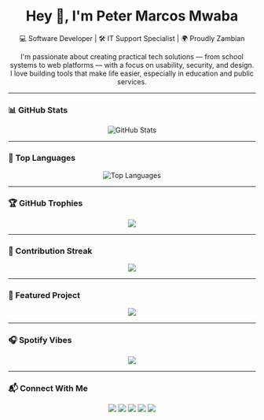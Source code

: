 <h1 align="center">Hey 👋, I'm Peter Marcos Mwaba</h1>
<p align="center">
  💻 Software Developer | 🛠️ IT Support Specialist | 🌍 Proudly Zambian  
</p>

<p align="center">
  I'm passionate about creating practical tech solutions — from school systems to web platforms — with a focus on usability, security, and design. I love building tools that make life easier, especially in education and public services.
</p>

---

### 📊 GitHub Stats

<p align="center">
  <img src="https://github-readme-stats.vercel.app/api?username=marcosmwaba&show_icons=true&theme=radical&title_color=00FF7F&icon_color=00FF7F" alt="GitHub Stats" />
</p>

---

### 🧠 Top Languages

<p align="center">
  <img src="https://github-readme-stats.vercel.app/api/top-langs/?username=marcosmwaba&layout=compact&theme=radical&title_color=00FF7F" alt="Top Languages" />
</p>

---

### 🏆 GitHub Trophies

<p align="center">
  <img src="https://github-profile-trophy.vercel.app/?username=marcosmwaba&theme=gruvbox&title=Commit,PullRequest,Issues,Repositories&margin-w=10&no-frame=true" />
</p>

---

### 🔁 Contribution Streak

<p align="center">
  <img src="https://streak-stats.demolab.com?user=marcosmwaba&theme=radical&ring=00FF7F&fire=00FF7F&currStreakLabel=00FF7F" />
</p>

---

### 📌 Featured Project

<p align="center">
  <a href="https://github.com/marcosmwaba/school-document-modular-system">
    <img src="https://github-readme-stats.vercel.app/api/pin/?username=marcosmwaba&repo=school-document-modular-system&theme=radical&title_color=00FF7F" />
  </a>
</p>

---

### 🎧 Spotify Vibes

<p align="center">
  <a href="https://open.spotify.com/playlist/0Ggsrxu0uRouezvvwlQ4ew" target="_blank">
    <img src="https://img.shields.io/badge/My%20Spotify-1DB954?style=for-the-badge&logo=spotify&logoColor=white" />
  </a>
</p>

---

### 📬 Connect With Me

<p align="center">
  <a href="https://www.linkedin.com/in/marcosmwaba-825219280/"><img src="https://img.shields.io/badge/LinkedIn-0A66C2?style=for-the-badge&logo=linkedin&logoColor=white" /></a>
  <a href="https://github.com/marcosmwaba"><img src="https://img.shields.io/badge/GitHub-171515?style=for-the-badge&logo=github&logoColor=white" /></a>
  <a href="https://marcosmwaba.netlify.app"><img src="https://img.shields.io/badge/Portfolio-00C853?style=for-the-badge&logo=netlify&logoColor=white" /></a>
  <a href="https://www.instagram.com/marcos_mwaba/"><img src="https://img.shields.io/badge/Instagram-E4405F?style=for-the-badge&logo=instagram&logoColor=white" /></a>
  <a href="https://web.facebook.com/lamarcosmwaba"><img src="https://img.shields.io/badge/Facebook-1877F2?style=for-the-badge&logo=facebook&logoColor=white" /></a>
</p>
